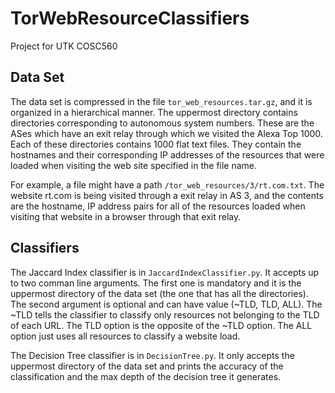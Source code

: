 # TorWebResourceClassifiers
Project for UTK COSC560

## Data Set
The data set is compressed in the file `tor_web_resources.tar.gz`, and it is organized in a hierarchical manner. The uppermost directory contains directories corresponding to autonomous system numbers. These are the ASes which have an exit relay through which we visited the Alexa Top 1000. Each of these directories contains 1000 flat text files. They contain the hostnames and their corresponding IP addresses of the resources that were loaded when visiting the web site specified in the file name.

For example, a file might have a path `/tor_web_resources/3/rt.com.txt`. The website rt.com is being visited through a exit relay in AS 3, and the contents are the hostname, IP address pairs for all of the resources loaded when visiting that website in a browser through that exit relay.

## Classifiers

The Jaccard Index classifier is in `JaccardIndexClassifier.py`. It accepts up to two comman line arguments. The first one is mandatory and it is the uppermost directory of the data set (the one that has all the directories). The second argument is optional and can have value (~TLD, TLD, ALL). The ~TLD tells the classifier to classify only resources not belonging to the TLD of each URL. The TLD option is the opposite of the ~TLD option. The ALL option just uses all resources to classify a website load.

The Decision Tree classifier is in `DecisionTree.py`. It only accepts the uppermost directory of the data set and prints the accuracy of the classification and the max depth of the decision tree it generates.
